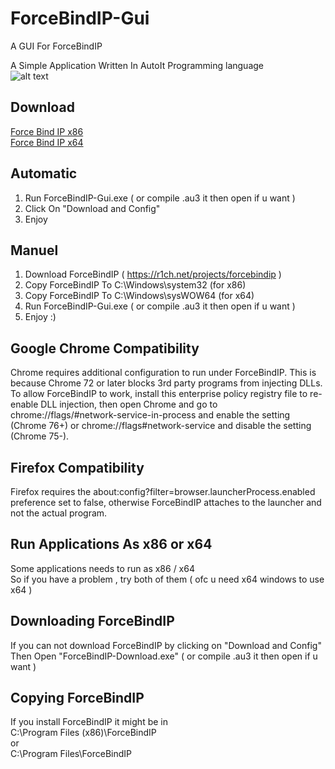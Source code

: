 # ForceBindIP-Gui
A GUI For ForceBindIP

A Simple Application Written In AutoIt Programming language   
![alt text](https://raw.githubusercontent.com/ixjb94/ForceBindIP-Gui/master/Preview6.png  "(Preview)ForceBindIP - By IX JB")

## Download
[Force Bind IP x86](https://github.com/ixjb94/ForceBindIP-Gui/releases/download/binary/ForceBindIP.-.Gui.exe)    
[Force Bind IP x64](https://github.com/ixjb94/ForceBindIP-Gui/releases/download/binary/ForceBindIP.-.Gui_x64.exe)    

## Automatic 
1. Run ForceBindIP-Gui.exe ( or compile .au3 it then open if u want )    
2. Click On "Download and Config"
3. Enjoy 

## Manuel
1. Download ForceBindIP ( https://r1ch.net/projects/forcebindip )    
2. Copy ForceBindIP To C:\Windows\system32 (for x86)    
3. Copy ForceBindIP To C:\Windows\sysWOW64 (for x64)    
4. Run ForceBindIP-Gui.exe ( or compile .au3 it then open if u want )      
5. Enjoy :)

## Google Chrome Compatibility
Chrome requires additional configuration to run under ForceBindIP. This is because Chrome 72 or later blocks 3rd party programs from injecting DLLs. To allow ForceBindIP to work, install this enterprise policy registry file to re-enable DLL injection, then open Chrome and go to chrome://flags/#network-service-in-process and enable the setting (Chrome 76+) or chrome://flags#network-service and disable the setting (Chrome 75-).    


## Firefox Compatibility
Firefox requires the about:config?filter=browser.launcherProcess.enabled preference set to false, otherwise ForceBindIP attaches to the launcher and not the actual program.

## Run Applications As x86 or x64
Some applications needs to run as x86 / x64    
So if you have a problem , try both of them ( ofc u need x64 windows to use x64 )

## Downloading ForceBindIP
If you can not download ForceBindIP by clicking on "Download and Config"     
Then Open "ForceBindIP-Download.exe" ( or compile .au3 it then open if u want )    

## Copying ForceBindIP
If you install ForceBindIP it might be in     
C:\Program Files (x86)\ForceBindIP    
or    
C:\Program Files\ForceBindIP   
